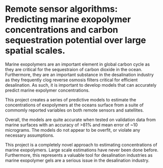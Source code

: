 # Remote sensor algorithms: Predicting marine exopolymer concentrations and carbon sequestration potential over large spatial scales.


Marine exopolymers are an important element in global carbon cycle as they are critical for the sequestraion of carbon dioxide in the ocean. Furthermore, they are an important substance in the desalination industry as they frequently clog reverse osmosis filters critical for efficient desalination. As such, it is important to develop models that can accurately predict marine expolymer concentrations. 

This project creates a series of predictive models to estimate the concentrations of exopolymers at the oceans surface from a suite of commomly reported variables on both remote sensors and satellites. 

Overall, the models are quite accurate when tested on validation data from marine surfaces with an accuracy of >81% and mean error of ~10 micrograms. The models do not appear to be overfit, or violate any necessary assumptions.

This project is a completely novel approach to estimating concentrations of marine exopolymers. Large scale estimations have never been done before. Furthermore, this represents a valuable tool for desalination industries as marine exopolymer gels are a serious issue in the desalination industry.  
